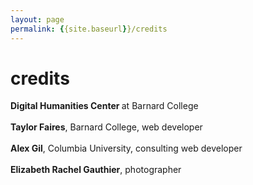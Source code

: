 ```yaml
---
layout: page
permalink: {{site.baseurl}}/credits
---
```

<div id="column-a"><h1>credits</h1></div>


<div id="column-b"><p>
<strong>Digital Humanities Center </strong> at Barnard College <br><br>
<strong>Taylor Faires</strong>, Barnard College, web developer <br><br>
<strong>Alex Gil</strong>, Columbia University, consulting web developer<br><br>
<strong>Elizabeth Rachel Gauthier</strong>, photographer
</p>
</div>
